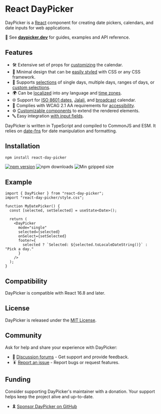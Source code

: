# React DayPicker

DayPicker is a [React](https://react.dev) component for creating date pickers, calendars, and date inputs for web applications.

📖 See **[daypicker.dev](https://daypicker.dev)** for guides, examples and API reference.

## Features

- 🛠 Extensive set of props for [customizing](https://daypicker.dev/docs/customization) the calendar.
- 🎨 Minimal design that can be [easily styled](https://daypicker.dev/docs/styling) with CSS or any CSS framework.
- 📅 Supports [selections](https://daypicker.dev/docs/selection-modes) of single days, multiple days, ranges of days, or [custom selections](https://daypicker.dev/guides/custom-selections).
- 🌍 Can be [localized](https://daypicker.dev/docs/localization) into any language and [time zones](https://daypicker.dev/docs/localization#time-zone).
- 🌐 Support for [ISO 8601 dates](https://daypicker.dev/docs/localization#iso-week-dates), [Jalali](https://daypicker.dev/docs/localization#jalali-calendar), and [broadcast](https://daypicker.dev/docs/localization#broadcast-calendar) calendar.
- 🦮 Complies with WCAG 2.1 AA requirements for [accessibility](https://daypicker.dev/guides/accessibility).
- ⚙️ [Customizable components](https://daypicker.dev/guides/custom-components) to extend the rendered elements.
- 🔤 Easy integration [with input fields](https://daypicker.dev/guides/input-fields).

DayPicker is written in TypeScript and compiled to CommonJS and ESM. It relies on [date-fns](https://date-fns.org) for date manipulation and formatting.

## Installation

```bash
npm install react-day-picker
```

<a href="https://www.npmjs.com/package/react-day-picker"><img src="https://img.shields.io/npm/v/react-day-picker" alt="npm version"/></a>
<img src="https://img.shields.io/npm/dm/react-day-picker.svg" alt="npm downloads"/> <img src="https://img.shields.io/bundlephobia/minzip/react-day-picker" alt="Min gzipped size"/>

## Example

```tsx
import { DayPicker } from "react-day-picker";
import "react-day-picker/style.css";

function MyDatePicker() {
  const [selected, setSelected] = useState<Date>();

  return (
    <DayPicker
      mode="single"
      selected={selected}
      onSelect={setSelected}
      footer={
        selected ? `Selected: ${selected.toLocaleDateString()}` : "Pick a day."
      }
    />
  );
}
```

## Compatibility

DayPicker is compatible with React 16.8 and later.

## License

DayPicker is released under the [MIT License](https://daypicker.dev/license).

## Community

Ask for help and share your experience with DayPicker:

- 💬 [Discussion forums](https://github.com/gpbl/react-day-picker/discussions) - Get support and provide feedback.
- 🪳 [Report an issue](https://github.com/gpbl/react-day-picker/issues/new/choose) - Report bugs or request features.

## Funding

Consider supporting DayPicker's maintainer with a donation. Your support helps keep the project alive and up-to-date.

- 🎗️ [Sponsor DayPicker on GitHub](https://github.com/sponsors/gpbl)
